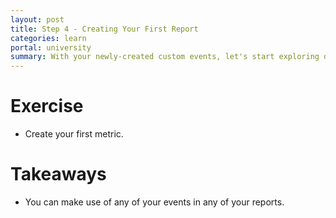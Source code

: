 ```yaml
---
layout: post
title: Step 4 - Creating Your First Report
categories: learn
portal: university
summary: With your newly-created custom events, let's start exploring different ways to visualize their data.
---
```

<div id="wistia_4bf05cd105" class="wistia_embed wistia-embed" data-video-width="640" data-video-height="400">
</div>

# Exercise

* Create your first metric.

# Takeaways

* You can make use of any of your events in any of your reports.

<script charset="ISO-8859-1" src="http://fast.wistia.com/static/E-v1.js">
</script>
<script type="text/javascript">
loadKMTrackableVideo("4bf05cd105", "Introduction to Metrics");
</script>
